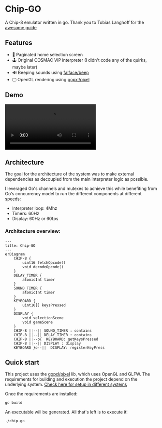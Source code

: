 # Chip-GO
A Chip-8 emulator written in go.
Thank you to Tobias Langhoff for the [awesome guide](https://tobiasvl.github.io/blog/write-a-chip-8-emulator/)
## Features
* 📄 Paginated home selection screen
* 🕹️ Original COSMAC VIP interpreter (I didn't code any of the quirks, maybe later)
* 🔊 Beeping sounds using [faiface/beep](https://github.com/faiface/beep)
* 🖵 OpenGL rendering using [gopxl/pixel](https://github.com/gopxl/pixel)

## Demo
<video src='assets/chip-go.mp4' type="video/mp4" autoplay></video>

## Architecture
The goal for the architecture of the system was to make external dependencies as decoupled from the main interpreter logic as possible.

I leveraged Go's channels and mutexes to achieve this while benefiting from Go's concurrency model to run the different components at different speeds:
* Interpreter loop: 4Mhz
* Timers: 60Hz
* Display: 60Hz or 60fps

### Architecture overview:
```mermaid
---
title: Chip-GO
---
erDiagram
    CHIP-8 {
        uint16 fetchOpcode()
        void decodeOpcode()
    }
    DELAY_TIMER {
        atomicInt timer
    }
    SOUND_TIMER {
        atomicInt timer
    }
    KEYBOARD {
        uint16[] keysPressed
    }
    DISPLAY {
        void selectionScene
        void gameScene
    }
    CHIP-8 ||--|| SOUND_TIMER : contains
    CHIP-8 ||--|| DELAY_TIMER : contains
    CHIP-8 ||--o{  KEYBOARD: getKeysPressed
    CHIP-8 ||--|| DISPLAY : display
    KEYBOARD }o--||  DISPLAY: registerKeyPress
```

## Quick start
This project uses the [gopxl/pixel](https://github.com/gopxl/pixel) lib, which uses OpenGL and GLFW. The requirements for building and execution the project depend on the underlying system. [Check here for setup in different systems](https://github.com/gopxl/pixel?tab=readme-ov-file#requirements)

Once the requirements are installed:
```bash
go build
```
An executable will be generated. All that's left is to execute it!
```bash
./chip-go
```